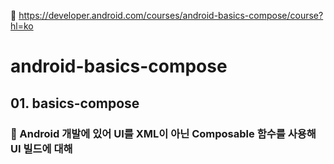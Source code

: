 📝 https://developer.android.com/courses/android-basics-compose/course?hl=ko

# android-basics-compose

## 01. basics-compose
### 📝 Android 개발에 있어 UI를 XML이 아닌 Composable 함수를 사용해 UI 빌드에 대해 

